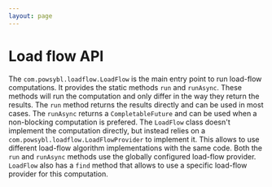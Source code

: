 ```yaml
---
layout: page
---
```


# Load flow API

The `com.powsybl.loadflow.LoadFlow` is the main entry point to run load-flow computations. It provides the static methods `run` and `runAsync`. These methods will run the computation and only differ in the way they return the results. The `run` method returns the results directly and can be used in most cases. The `runAsync` returns a `CompletableFuture` and can be used when a non-blocking computation is prefered. The `LoadFlow` class doesn't implement the computation directly, but instead relies on a `com.powsybl.loadflow.LoadFlowProvider` to implement it. This allows to use different load-flow algorithm implementations with the same code. Both the `run` and `runAsync` methods use the globally configured load-flow provider. `LoadFlow` also has a `find` method that allows to use a specific load-flow provider for this computation.
